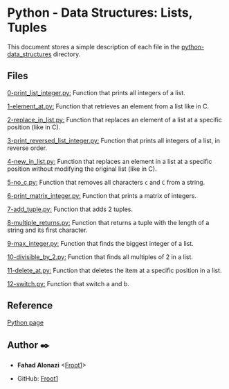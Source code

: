 # Python - Data Structures: Lists, Tuples
This document stores a simple description of each file in the [python-data_structures](https://github.com/Froot1/holbertonschool-higher_level_programming/tree/master/python-data_structures "python-data_structures") directory.

## Files
 [0-print_list_integer.py:](https://github.com/Froot1/holbertonschool-higher_level_programming/blob/master/python-data_structures/0-print_list_integer.py "0-print_list_integer.py")
  Function that prints all integers of a list.

  [1-element_at.py:](https://github.com/Froot1/holbertonschool-higher_level_programming/blob/master/python-data_structures/1-element_at.py "1-element_at.py")
  Function that retrieves an element from a list like in C.

  [2-replace_in_list.py:](https://github.com/Froot1/holbertonschool-higher_level_programming/blob/master/python-data_structures/2-replace_in_list.py "2-replace_in_list.py")
  Function that replaces an element of a list at a specific position (like in C).

  [3-print_reversed_list_integer.py:](https://github.com/Froot1/holbertonschool-higher_level_programming/blob/master/python-data_structures/3-print_reversed_list_integer.py "3-print_reversed_list_integer.py")
  Function that prints all integers of a list, in reverse order.

  [4-new_in_list.py:](https://github.com/Froot1/holbertonschool-higher_level_programming/blob/master/python-data_structures/4-new_in_list.py "4-new_in_list.py")
  Function that replaces an element in a list at a specific position without modifying the original list (like in C).

  [5-no_c.py:](https://github.com/Froot1/holbertonschool-higher_level_programming/blob/master/python-data_structures/5-no_c.py "5-no_c.py")
  Function that removes all characters `c` and `C` from a string.

  [6-print_matrix_integer.py:](https://github.com/Froot1/holbertonschool-higher_level_programming/blob/master/python-data_structures/6-print_matrix_integer.py "6-print_matrix_integer.py")
  Function that prints a matrix of integers.

  [7-add_tuple.py:](https://github.com/Froot1/holbertonschool-higher_level_programming/blob/master/python-data_structures/7-add_tuple.py "7-add_tuple.py")
  Function that adds 2 tuples.

  [8-multiple_returns.py:](https://github.com/Froot1/holbertonschool-higher_level_programming/blob/master/python-data_structures/8-multiple_returns.py "8-multiple_returns.py")
  Function that returns a tuple with the length of a string and its first character.

  [9-max_integer.py:](https://github.com/Froot1/holbertonschool-higher_level_programming/blob/master/python-data_structures/9-max_integer.py "9-max_integer.py")
  Function that finds the biggest integer of a list.

  [10-divisible_by_2.py:](https://github.com/Froot1/holbertonschool-higher_level_programming/blob/master/python-data_structures/10-divisible_by_2.py "10-divisible_by_2.py")
  Function that finds all multiples of 2 in a list.

  [11-delete_at.py:](https://github.com/Froot1/holbertonschool-higher_level_programming/blob/master/python-data_structures/11-delete_at.py "11-delete_at.py")
  Function that deletes the item at a specific position in a list.

  [12-switch.py:](https://github.com/Froot1/holbertonschool-higher_level_programming/blob/master/python-data_structures/12-switch.py "12-switch.py")
  Function that switch a and b.


## Reference 
  [Python page](https://www.python.org/)

## Author :black_nib:

* __Fahad Alonazi__ <[Froot1](https://github.com/Froot1)>

* GitHub: [Froot1](https://github.com/Froot1)
